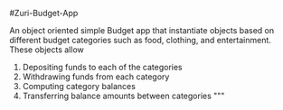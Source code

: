 #Zuri-Budget-App

An object oriented simple Budget app that instantiate objects based on different budget categories such as food, clothing, 
and entertainment. These objects allow
1.  Depositing funds to each of the categories
2.  Withdrawing funds from each category
3.  Computing category balances
4.  Transferring balance amounts between categories
"""     
